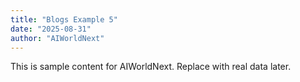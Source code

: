 ```yaml
---
title: "Blogs Example 5"
date: "2025-08-31"
author: "AIWorldNext"
---
```

This is sample content for AIWorldNext. Replace with real data later.
